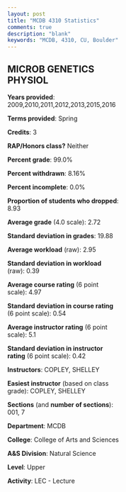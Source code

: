 ```yaml
---
layout: post
title: "MCDB 4310 Statistics"
comments: true
description: "blank"
keywords: "MCDB, 4310, CU, Boulder"
--- 
```

<head>
<script src="https://ajax.googleapis.com/ajax/libs/jquery/2.1.3/jquery.min.js"></script>
<script src="https://dl.dropboxusercontent.com/s/pc42nxpaw1ea4o9/highcharts.js?dl=0"></script>
<!-- <script src="../assets/js/highcharts.js"></script> -->
<style type="text/css">@font-face {
	font-family: "Bebas Neue";
	src: url(https://www.filehosting.org/file/details/544349/BebasNeue%20Regular.otf) format("opentype");
	}
	h1.Bebas { 
		font-family: "Bebas Neue", Verdana, Tahoma;
	}
</style>
</head>
<body>
	<div id="container" style="float: right; width: 45%; height: 88%; margin-left: 2.5%; margin-right: 2.5%;"></div>
	<script language="JavaScript">
		$(document).ready(function() {
		var chart = {type: 'column'};
		var title = {text: 'Grade Distribution'};
		var xAxis = {categories: ['A','B','C','D','F'],crosshair: true};
		var yAxis = {min: 0,title: {text: 'Percentage'}};
		var tooltip = {headerFormat: '<center><b><span style="font-size:20px">{point.key}</span></b></center>',
		               pointFormat: '<td style="padding:0"><b>{point.y:.1f}%</b></td>',
		               footerFormat: '</table>',shared: true,useHTML: true};
		var plotOptions = {column: {pointPadding: 0.0,borderWidth: 0}};  
		var credits = {enabled: false};var series= [{name: 'Percent',data: [27.72,38.61,20.79,3.96,8.91,]}];
		var json = {};
		json.chart = chart;
		json.title = title;
		json.tooltip = tooltip;
		json.xAxis = xAxis;
		json.yAxis = yAxis;  
		json.series = series;
		json.plotOptions = plotOptions;  
		json.credits = credits;
		$('#container').highcharts(json);
	});
	</script>
</body>
			   
## MICROB GENETICS PHYSIOL

**Years provided**: 2009,2010,2011,2012,2013,2015,2016

**Terms provided**: Spring

**Credits**: 3

**RAP/Honors class?** Neither

**Percent grade**: 99.0%

**Percent withdrawn**: 8.16%

**Percent incomplete**: 0.0%

**Proportion of students who dropped**: 8.93

**Average grade** (4.0 scale): 2.72

**Standard deviation in grades**: 19.88

**Average workload** (raw): 2.95

**Standard deviation in workload** (raw): 0.39

**Average course rating** (6 point scale): 4.97

**Standard deviation in course rating** (6 point scale): 0.54

**Average instructor rating** (6 point scale): 5.1

**Standard deviation in instructor rating** (6 point scale): 0.42

**Instructors**: COPLEY, SHELLEY

**Easiest instructor** (based on class grade): COPLEY, SHELLEY

**Sections** (and **number of sections**): 001, 7

**Department**: MCDB

**College**: College of Arts and Sciences

**A&S Division**: Natural Science

**Level**: Upper

**Activity**: LEC - Lecture